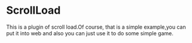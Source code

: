 # ScrollLoad
This is a plugin of scroll load.Of course,
that is a simple example,you can put it into web and also you can just use it to do some simple game.
